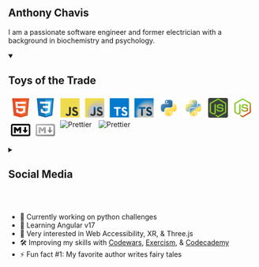 ## Anthony Chavis

I am a passionate software engineer and former electrician with a background in biochemistry and psychology.

<details open>
<summary style='cursor:pointer;'><h2>Toys of the Trade</h2></summary>

<ul style='list-style-type:none;padding:0px;margin:0px;'>
<li style='padding:0px;margin:0px;'>
<img alt='HTML5' title='HTML5' align='left' width='40px' style='padding:0px;margin-top:5px;margin-right:5px;margin-bottom:0px;margin-left:5px;' src="./assets/html_dark-mode.svg" />
</li>
<li style='padding:0px;margin:0px;'>
<img alt='CSS3' title='CSS3' align='left' width='40px' style='padding:0px;margin-top:5px;margin-right:5px;margin-bottom:0px;margin-left:5px;' src="./assets/css_dark-mode.svg" />
</li>
<li style='padding:0px;margin:0px;'>
<img alt='JavaScript' title='JavaScript' align='left' width='40px' style='padding:0px;margin-top:5px;margin-right:5px;margin-bottom:0px;margin-left:5px;' src="./assets/js_light.svg#gh-light-mode-only" />
</li>
<li style='padding:0px;margin:0px;'>
<img alt='JavaScript' title='JavaScript' align='left' width='40px' style='padding:0px;margin-top:5px;margin-right:5px;margin-bottom:0px;margin-left:5px;' src="./assets/javascript_dark-mode.svg#gh-dark-mode-only" />
</li>
<li style='padding:0px;margin:0px;'>
<img alt='TypeScript' title='TypeScript' align='left' width='40px' style='padding:0px;margin-top:5px;margin-right:5px;margin-bottom:0px;margin-left:5px;' src="./assets/ts_light.svg#gh-light-mode-only" />
</li>
<li style='padding:0px;margin:0px;'>
<img alt='TypeScript' title='TypeScript' align='left' width='40px' style='padding:0px;margin-top:5px;margin-right:5px;margin-bottom:0px;margin-left:5px;' src='./assets/typescript_dark-mode.svg#gh-dark-mode-only'>
</li>
<li style='padding:0px;margin:0px;'>
<img alt='Python' title='Python' align='left' width='40px' style='padding:0px;margin-top:5px;margin-right:5px;margin-bottom:0px;margin-left:5px;' src="./assets/python_light.svg#gh-light-mode-only" />
</li>
<li style='padding:0px;margin:0px;'>
<img alt='Python' title='Python' align='left' width='40px' style='padding:0px;margin-top:5px;margin-right:5px;margin-bottom:0px;margin-left:5px;' src="./assets/python_dark-mode.svg#gh-dark-mode-only" />
</li>
<li style='padding:0px;margin:0px;'>
<img alt='Node.JS' title='Node.JS' align='left' width='40px' style='padding:0px;margin-top:5px;margin-right:5px;margin-bottom:0px;margin-left:5px;' src="./assets/node_light.svg#gh-light-mode-only" />
</li>
<li style='padding:0px;margin:0px;'>
<img alt='Node.JS' title='Node.JS' align='left' width='40px' style='padding:0px;margin-top:5px;margin-right:5px;margin-bottom:0px;margin-left:5px;' src='./assets/node_dark-mode.svg#gh-dark-mode-only' />
</li>
<li style='padding:0px;margin:0px;'>
<img alt='Markdown' title='Markdown' align='left' width='40px' style='padding:0px;margin-top:5px;margin-right:5px;margin-bottom:0px;margin-left:5px;' src='./assets/markdown_light.svg#gh-light-mode-only' />
</li>
<li style='padding:0px;margin:0px;'>
<img alt='Markdown' title='Markdown' align='left' width='40px' style='padding:0px;margin-top:5px;margin-right:5px;margin-bottom:0px;margin-left:5px;' src='./assets/markdown_dark-mode.svg#gh-dark-mode-only' />
</li>
</li style='padding:0px;margin:0px;'>
<img alt='Prettier' title='Prettier' width='40px' style='padding:0px;margin-top:5px;margin-right:5px;margin-bottom:0px;margin-left:5px;' src='https://techstack-generator.vercel.app/prettier-icon.svg#gh-dark-mode-only'>
<img alt='Prettier' title='Prettier' width='40px' style='padding:0px;margin-top:5px;margin-right:5px;margin-bottom:0px;margin-left:5px;' src='https://techstack-generator.vercel.app/prettier-icon.svg#gh-light-mode-only'>
</li>
</ul>
<!-- <img alt='HTML5' title='HTML5' align='left' width='40px' style='padding:0px;margin-top:2px;margin-right:4px;margin-bottom:0px;margin-left:5px;' src="./assets/html_dark-mode.svg" />
<img alt='CSS3' title='CSS3' align='left' width='40px' style='padding:0px;margin-top:2px;margin-right:4px;margin-bottom:0px;margin-left:5px;' src="./assets/css_dark-mode.svg" />
<img alt='JavaScript' title='JavaScript' align='left' width='40px' style='padding:0px;margin-top:2px;margin-right:4px;margin-bottom:0px;margin-left:5px;' src="./assets/js_light.svg#gh-light-mode-only" />
<img alt='JavaScript' title='JavaScript' align='left' width='40px' style='padding:0px;margin-top:2px;margin-right:4px;margin-bottom:0px;margin-left:5px;' src="./assets/javascript_dark-mode.svg#gh-dark-mode-only" />
<img alt='TypeScript' title='TypeScript' align='left' width='40px' style='padding:0px;margin-top:2px;margin-right:4px;margin-bottom:0px;margin-left:5px;' src="./assets/ts_light.svg#gh-light-mode-only" />
<img alt='TypeScript' title='TypeScript' align='left' width='40px' style='padding:0px;margin-top:2px;margin-right:4px;margin-bottom:0px;margin-left:5px;' src='./assets/typescript_dark-mode.svg#gh-dark-mode-only'>
<img alt='Python' title='Python' align='left' width='40px' style='padding:0px;margin-top:2px;margin-right:4px;margin-bottom:0px;margin-left:5px;' src="./assets/python_light.svg#gh-light-mode-only" />
<img alt='Python' title='Python' align='left' width='40px' style='padding:0px;margin-top:2px;margin-right:4px;margin-bottom:0px;margin-left:5px;' src="./assets/python_dark-mode.svg#gh-dark-mode-only" />
<img alt='Node.JS' title='Node.JS' align='left' width='40px' style='padding:0px;margin-top:2px;margin-right:4px;margin-bottom:0px;margin-left:5px;' src="./assets/node_light.svg#gh-light-mode-only" />
<img alt='Node.JS' title='Node.JS' align='left' width='40px' style='padding:0px;margin-top:2px;margin-right:4px;margin-bottom:0px;margin-left:5px;' src='./assets/node_dark-mode.svg#gh-dark-mode-only' />
<img alt='Markdown' title='Markdown' width='40px' style='padding:0px;margin-top:2px;margin-right:4px;margin-bottom:0px;margin-left:5px;' src='./assets/markdown_light.svg#gh-light-mode-only' />
<img alt='Markdown' title='Markdown' width='40px' style='padding:0px;margin-top:2px;margin-right:4px;margin-bottom:0px;margin-left:5px;' src='./assets/markdown_dark-mode.svg#gh-dark-mode-only' /> -->

</details>

<br />
<br />

<details style='cursor:pointer;'>
<summary><h2>Social Media</h2></summary>

[<img alt='LinkedIn' title='LinkedIn' align='left' width='40px' style='margin-top: 2px;margin-right: 5px;margin-left:5px;' src="https://cdn.jsdelivr.net/gh/devicons/devicon/icons/linkedin/linkedin-original.svg#gh-dark-mode-only" />](https://www.linkedin.com/in/anthony-chavis/#gh-dark-mode-only)
[<img alt='LinkedIn' title='LinkedIn' align='left' width='40px' style='margin-top: 2px;margin-right: 5px;margin-left:5px;' src="https://cdn.jsdelivr.net/gh/devicons/devicon/icons/linkedin/linkedin-plain.svg#gh-light-mode-only" />](https://www.linkedin.com/in/anthony-chavis/#gh-light-mode-only)
[<img alt='X, formerly known as Twitter' title='X, formerly known as Twitter' width='40px' style='margin-top: 2px;margin-right: 5px;margin-left:5px;' src="https://cdn.jsdelivr.net/gh/devicons/devicon/icons/twitter/twitter-original.svg" />][twitter]

<!-- replace w/ X icon !! -->

</details>

<br />
<br />

- 🔬 Currently working on python challenges
- 🌱 Learning Angular v17
- 🔭 Very interested in Web Accessibility, XR, & Three.js
- 🛠️ Improving my skills with [Codewars][codewars], [Exercism][exercism], & [Codecademy][codecademy]
- ⚡ Fun fact #1: My favorite author writes fairy tales
<!-- - ⚡ Fun fact #2: There is one video game I enjoy playing == retired q3 2023 -->

<!-- [currentProject]: -->

[codecademy]: https://www.codecademy.com/profiles/AnthonyCh.
[codewars]: https://www.codewars.com/users/gitanthony
[exercism]: https://exercism.org/profiles/anthonychavis
[twitter]: https://twitter.com/gitanthony1

<!-- [linkedin]: https://www.linkedin.com/in/anthony-chavis/ -->

<!-- Resources:
Icons:
- https://devicon.dev/
- https://techstack-generator.vercel.app -->

<!--


**anthonychavis/anthonychavis** is a ✨ _special_ ✨ repository because its `README.md` (this file) appears on your GitHub profile.

Here are some ideas to get you started:

- 🔭 I’m currently working on ...
- 🌱 I’m currently learning ...
- 👯 I’m looking to collaborate on ...
- 🤔 I’m looking for help with ...
- 💬 Ask me about ...
- 📫 How to reach me: ...
- 😄 Pronouns: ...
- ⚡ Fun fact: ...
-->
